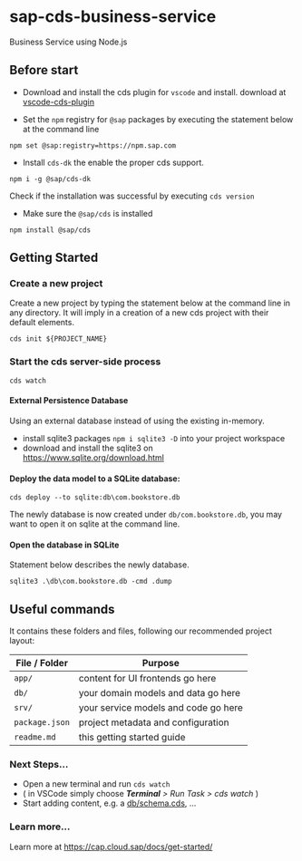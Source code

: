 # sap-cds-business-service
Business Service using Node.js

## Before start

- Download and install the cds plugin for `vscode` and install. download at [vscode-cds-plugin](https://tools.hana.ondemand.com/#cloud-vscodecds)

- Set the `npm` registry for `@sap` packages by executing the statement below at the command line

```
npm set @sap:registry=https://npm.sap.com
```

- Install `cds-dk` the enable the proper cds support.

```
npm i -g @sap/cds-dk
```

Check if the installation was successful by executing `cds version`

- Make sure the `@sap/cds` is installed

```
npm install @sap/cds
```


## Getting Started


### Create a new project 

Create a new project by typing the statement below at the command line in any directory. It will imply in a creation of a new cds project with their default elements.

```
cds init ${PROJECT_NAME}
```


### Start the cds server-side process 

```
cds watch
```


#### External Persistence Database

Using an external database instead of using the existing in-memory.

- install sqlite3 packages `npm i sqlite3 -D` into your project workspace
- download and install the sqlite3 on https://www.sqlite.org/download.html

#### Deploy the data model to a SQLite database:

```
cds deploy --to sqlite:db\com.bookstore.db
```

The newly database is now created under `db/com.bookstore.db`, you may want to open it on sqlite at the command line.


#### Open the database in SQLite

Statement below describes the newly database.

```
sqlite3 .\db\com.bookstore.db -cmd .dump
```


## Useful commands

It contains these folders and files, following our recommended project layout:

File / Folder  | Purpose
---------------|----------
`app/`         | content for UI frontends go here
`db/`          | your domain models and data go here
`srv/`         | your service models and code go here
`package.json` | project metadata and configuration
`readme.md`    | this getting started guide


### Next Steps...

- Open a new terminal and run  `cds watch`
- ( in VSCode simply choose _**Terminal** > Run Task > cds watch_ )
- Start adding content, e.g. a [db/schema.cds](db/schema.cds), ...


### Learn more...

Learn more at https://cap.cloud.sap/docs/get-started/
